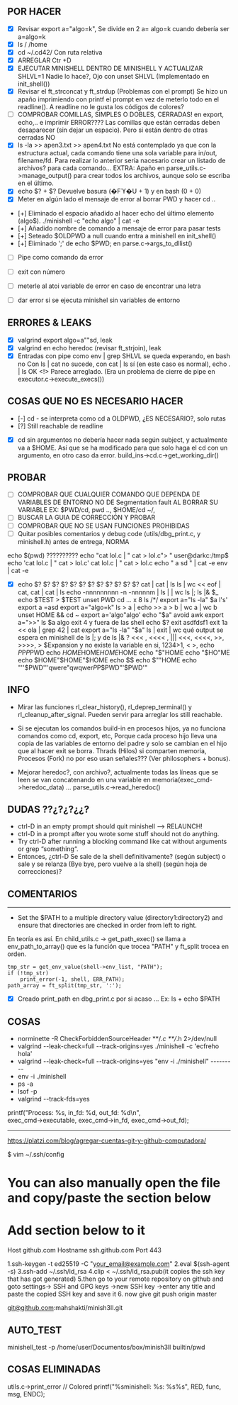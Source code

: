 
## POR HACER
- [X] Revisar export a="algo=k", Se divide en 2
a=
algo=k
cuando debería ser a=algo=k
- [X] ls / /home
- [X] cd ~/.cd42/ Con ruta relativa
- [X] ARREGLAR Ctr +D
- [X] EJECUTAR MINISHELL DENTRO DE MINISHELL Y ACTUALIZAR SHLVL=1
	Nadie lo hace?, Ojo con unset SHLVL (Implementado en init_shell())
- [X] Revisar el ft_strconcat y ft_strdup (Problemas con el prompt)
	Se hizo un apaño imprimiendo con printf el prompt en vez de meterlo todo en el readline(). A readline no le gusta los códigos de colores?
- [ ] COMPROBAR COMILLAS, SIMPLES O DOBLES, CERRADAS! en export, echo,.. e imprimir ERROR????
	Las comillas que están cerradas deben desaparecer (sin dejar un espacio). Pero si están dentro de otras cerradas NO
- [X] ls -la >> apen3.txt >> apen4.txt No está contemplado ya que con la estructura actual, cada comando tiene una sola variable para in/out, filename/fd. Para realizar lo anterior sería nacesario crear un listado de archivos? para cada comando...
EXTRA: Apaño en parse_utils.c->manage_output() para crear todos los archivos, aunque solo se escriba en el último.
- [X] echo $? + $? Devuelve basura (�Fϓ�U + 1) y en bash (0 + 0)
- [X] Meter en algún lado el mensaje de error al borrar PWD y hacer cd ..
- [+] Eliminado el espacio añadido al hacer echo del último elemento (algo$). ./minishell -c "echo algo" | cat -e 
- [+] Añadido nombre de comando a mensaje de error para pasar tests
- [+] Seteado $OLDPWD a null cuando entra a minishell en init_shell()
- [+] Eliminado ';' de echo $PWD; en parse.c->args_to_dllist()

- [ ] Pipe como comando da error
- [ ] exit con número
- [ ] meterle al atoi variable de error en caso de encontrar una letra
- [ ] dar error si se ejecuta minishel sin variables de entorno


## ERRORES & LEAKS
- [X] valgrind export algo=a""sd, leak
- [X] valgrind en echo heredoc (revisar ft_strjoin), leak
- [X] Entradas con pipe como env | grep SHLVL se queda experando, en bash no
	Con ls | cat no sucede, con cat | ls sí (en este caso es normal), echo . | ls OK
	<!> Parece arreglado. (Era un problema de cierre de pipe en executor.c->execute_execs())

## COSAS QUE NO ES NECESARIO HACER
- [-] cd - se interpreta como cd a OLDPWD, ¿ES NECESARIO?, solo rutas
- [?] Still reachable de readline
- [X] cd sin argumentos no debería hacer nada según subject, y actualmente va a $HOME.
	Así que se ha modificado para que solo haga el cd con un argumento, en otro caso da error. build_ins->cd.c->get_working_dir()

## PROBAR
- [ ] COMPROBAR QUE CUALQUIER COMANDO QUE DEPENDA DE VARIABLES DE ENTORNO NO DE Segmentation fault AL BORRAR SU VARIABLE EX: $PWD/cd, pwd .., $HOME/cd ~/,
- [ ] BUSCAR LA GUIA DE CORRECCIÓN Y PROBAR
- [ ] COMPROBAR QUE NO SE USAN FUNCIONES PROHIBIDAS
- [ ] Quitar posibles comentarios y debug code (utils/dbg_print.c, y minishell.h) antes de entrega, NORMA

echo $(pwd) ??????????
echo "cat lol.c | " cat > lol.c"> "
user@darkc:/tmp$ echo 'cat lol.c | " cat > lol.c'
cat lol.c | " cat > lol.c
echo "  a   sd " | cat -e
env | cat -e
- [X] echo $? $? $? $? $? $? $? $? $? $? $? $?
cat | cat | ls
ls | wc
<< eof | cat, cat | cat | ls
echo -nnnnnnnnn -n -nnnnnm
|
ls | | wc
ls |;
ls |&
$_
echo $TEST > $TEST
unset PWD
cd ... x 8
ls /*/
export a="ls -la"
$a
l's'
export a =asd
export a="algo=k"
ls > a | echo >> a > b | wc a | wc b
unset HOME && cd ~
export a='algo"algo'
echo "$a"
avoid awk
export a=">>"
ls $a algo
exit 4 y fuera de las shell echo $?
exit asdfdsf1
exit 1a
<< ola | grep 42 | cat
export a="ls -la"
"$a"
ls | exit | wc
qué output se espera en minishell de ls |;  y de ls |& ?
<<< ,  <<<< , |||
<<<, <<<<, >>, >>>>, > $Expansion y no existe la variable en si, 1234>1, < >,
echo $P$P$P$PWD
echo $HOME$HOME$HOME$HOME
echo "$"HOME
echo "$HO"ME
echo $HOME"$HOME"$HOME
echo $$
echo $""HOME
echo "''$PWD'''qwere"qwqwer$P$P$PWD"'$PWD'"

## INFO
- Mirar las funciones rl_clear_history(), rl_deprep_terminal() y rl_cleanup_after_signal. Pueden servir para arreglar los still reachable.

- Si se ejecutan los comandos build-in en procesos hijos, ya no funciona comandos como cd, export, etc, Porque cada proceso hijo lleva una copia de las variables de entorno del padre y solo se cambian en el hijo que al hacer exit se borra.
Thrads (Hilos) si comparten memoria, Procesos (Fork) no por eso usan señales??? (Ver philosophers + bonus).

- Mejorar heredoc?, con archivo?, actualmente todas las líneas que se leen se van concatenando en una variable en memoria(exec_cmd->heredoc_data) ... parse_utils.c->read_heredoc()

## DUDAS ??¿?¿?¿¿?
- ctrl-D in an empty prompt should quit minishell --> RELAUNCH!
- ctrl-D in a prompt after you wrote some stuff should not do anything.
- Try ctrl-D after running a blocking command like cat without arguments or grep “something“.
- Entonces, ¿ctrl-D Se sale de la shell definitivamente? (según subject) o sale y se relanza (Bye bye, pero vuelve a la shell) (según hoja de correcciones)?

## COMENTARIOS

---

- Set the $PATH to a multiple directory value (directory1:directory2) and ensure that directories are checked in order from left to right.

En teoría es así. En child_utils.c -> get_path_exec() se llama a env_path_to_array() que es la función que trocea "PATH" y ft_split trocea en orden.

	tmp_str = get_env_value(shell->env_list, "PATH");
	if (!tmp_str)
		print_error(-1, shell, ERR_PATH);
	path_array = ft_split(tmp_str, ':');
- [X] Creado print_path en dbg_print.c por si acaso ... Ex: ls + echo $PATH

## COSAS
- norminette -R CheckForbiddenSourceHeader **/*.c **/*.h 2>/dev/null
- valgrind --leak-check=full --track-origins=yes ./minishell -c 'ecfreho hola'
- valgrind --leak-check=full --track-origins=yes "env -i ./minishell" ---------
- env -i ./minishell
- ps -a
- lsof -p <pid>
- valgrind  --track-fds=yes

printf("Process: %s, in_fd: %d, out_fd: %d\n", \
exec_cmd->executable, exec_cmd->in_fd, exec_cmd->out_fd);

---

https://platzi.com/blog/agregar-cuentas-git-y-github-computadora/

$ vim ~/.ssh/config

# You can also manually open the file and copy/paste the section below
# Add section below to it
Host github.com
  Hostname ssh.github.com
  Port 443

1.ssh-keygen -t ed25519 -C "your_email@example.com"
2.eval $(ssh-agent -s)
3.ssh-add ~/.ssh/id_rsa
4.clip < ~/.ssh/id_rsa.pub(it copies the ssh key that has got generated)
5.then go to your remote repository on github and goto settings-> SSH and GPG keys ->new SSH key ->enter any title and paste the copied SSH key and save it
6. now give git push origin master

git@github.com:mahshakti/minish3ll.git


## AUTO_TEST

minishell_test -p /home/user/Documentos/box/minish3ll builtin/pwd

## COSAS ELIMINADAS
utils.c->print_error
	// Colored 
	printf("%sminishell: %s: %s%s", RED, func, msg, ENDC);